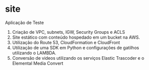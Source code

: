 # site
Aplicação de Teste
1. Criação de VPC, subnets, IGW, Security Groups e ACLS
1. Site estático com conteúdo hospedado em um bucket na AWS.
2. Utilização do Route 53, CloudFormation e CloudFront
3. Utilização de uma SDK em Python e configurações de gatilhos utilizando o LAMBDA.
4. Conversão de videos utilizando os serviços Elastic Trascoder e o Elemental Media Convert
